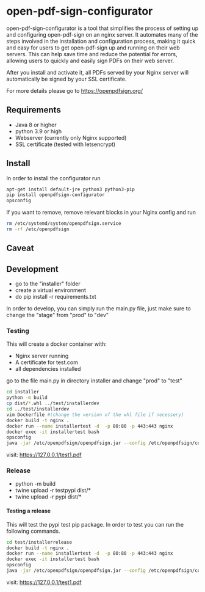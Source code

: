 # open-pdf-sign-configurator

open-pdf-sign-configurator is a tool that simplifies the process of setting up and configuring open-pdf-sign on an nginx server. It automates many of the steps involved in the installation and configuration process, making it quick and easy for users to get open-pdf-sign up and running on their web servers. This can help save time and reduce the potential for errors, allowing users to quickly and easily sign PDFs on their web server.

After you install and activate it, all PDFs served by your Nginx server will automatically be signed by your 
SSL certificate.

For more details please go to  https://openpdfsign.org/ 
## Requirements
* Java 8 or higher
* python 3.9 or high
* Webserver (currently only Nginx supported)
* SSL certificate (tested with letsencrypt)

## Install
In order to install the configurator run
```bash
apt-get install default-jre python3 python3-pip
pip install openpdfsign-configurator
opsconfig
```


If you want to remove, remove relevant blocks in your Nginx config and run

```bash
rm /etc/systemd/system/openpdfsign.service
rm -rf /etc/openpdfsign
```

## Caveat



## Development
* go to the "installer" folder
* create a virtual environment
* do pip install -r requirements.txt

In order to develop, you can simply run the main.py file, just make sure to change the "stage" from "prod" to "dev"

### Testing
This will create a docker container with:
- Nginx server running
- A certificate for test.com
- all dependencies installed

go to the file main.py in directory installer and change "prod" to "test"

```bash 
cd installer
python -m build
cp dist/*.whl ../test/installerdev
cd ../test/installerdev
vim Dockerfile #(change the version of the whl file if necessery)
docker build -t nginx .
docker run --name installertest -d  -p 80:80 -p 443:443 nginx
docker exec -it installertest bash
opsconfig
java -jar /etc/openpdfsign/openpdfsign.jar --config /etc/openpdfsign/config.yml   
```
visit: https://127.0.0.1/test1.pdf

### Release
- python -m build
- twine upload -r testpypi dist/*
- twine upload -r pypi dist/*

#### Testing a release
This will test the pypi test pip package.
In order to test you can run the following commands.

```bash 
cd test/installerrelease
docker build -t nginx .
docker run --name installertest -d  -p 80:80 -p 443:443 nginx
docker exec -it installertest bash
opsconfig
java -jar /etc/openpdfsign/openpdfsign.jar --config /etc/openpdfsign/config.yml   
```
visit: https://127.0.0.1/test1.pdf


